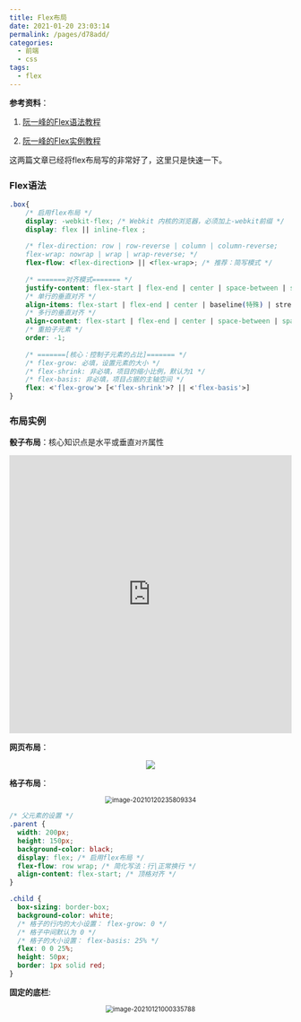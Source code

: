 ```yaml
---
title: Flex布局
date: 2021-01-20 23:03:14
permalink: /pages/d78add/
categories:
  - 前端
  - css
tags:
  - flex
---
```


**参考资料**：

1. [阮一峰的Flex语法教程](http://www.ruanyifeng.com/blog/2015/07/flex-grammar.html)

2. [阮一峰的Flex实例教程](http://www.ruanyifeng.com/blog/2015/07/flex-examples.html)

这两篇文章已经将flex布局写的非常好了，这里只是快速一下。

### Flex语法

```css
.box{
    /* 启用flex布局 */
    display: -webkit-flex; /* Webkit 内核的浏览器，必须加上-webkit前缀 */ 
    display: flex || inline-flex ;
    
    /* flex-direction: row | row-reverse | column | column-reverse;
    flex-wrap: nowrap | wrap | wrap-reverse; */
    flex-flow: <flex-direction> || <flex-wrap>; /* 推荐：简写模式 */
    
    /* =======对齐模式======= */
    justify-content: flex-start | flex-end | center | space-between | space-around; /* 水平对齐 */
    /* 单行的垂直对齐 */
    align-items: flex-start | flex-end | center | baseline(特殊) | stretch(垂直才有的属性); 
    /* 多行的垂直对齐 */
    align-content: flex-start | flex-end | center | space-between | space-around | stretch(垂直才有的属性);
	/* 重拍子元素 */
    order: -1;
    
    /* =======[核心：控制子元素的占比]======= */
    /* flex-grow: 必填，设置元素的大小 */
    /* flex-shrink: 非必填，项目的缩小比例，默认为1 */
    /* flex-basis: 非必填，项目占据的主轴空间 */
    flex: <'flex-grow'> [<'flex-shrink'>? || <'flex-basis'>]
}
```



### 布局实例

**骰子布局**：核心知识点是水平或垂直`对齐`属性

<iframe height="496" style="width: 100%;" scrolling="no" title="Flexbox Dice" src="https://codepen.io/LandonSchropp/embed/KpzzGo?height=496&theme-id=light&default-tab=html,result" frameborder="no" loading="lazy" allowtransparency="true" allowfullscreen="true">
  See the Pen <a href='https://codepen.io/LandonSchropp/pen/KpzzGo'>Flexbox Dice</a> by Landon Schropp
  (<a href='https://codepen.io/LandonSchropp'>@LandonSchropp</a>) on <a href='https://codepen.io'>CodePen</a>.
</iframe>


**网页布局**：

<center><img src="https://wjs-tik.oss-cn-shanghai.aliyuncs.com/img/image-20210120235028610.png"  /></center>



**格子布局**：

<center><img src="https://wjs-tik.oss-cn-shanghai.aliyuncs.com/img/image-20210120235809334.png" alt="image-20210120235809334" style="zoom:80%;" /></center>

```css
/* 父元素的设置 */
.parent {
  width: 200px;
  height: 150px;
  background-color: black;
  display: flex; /* 启用flex布局 */
  flex-flow: row wrap; /* 简化写法：行|正常换行 */
  align-content: flex-start; /* 顶格对齐 */
}

.child {
  box-sizing: border-box;
  background-color: white;
  /* 格子的行内的大小设置： flex-grow: 0 */
  /* 格子中间默认为 0 */
  /* 格子的大小设置： flex-basis: 25% */
  flex: 0 0 25%; 
  height: 50px;
  border: 1px solid red;
}
```



**固定的底栏**:

<center><img src="https://wjs-tik.oss-cn-shanghai.aliyuncs.com/img/image-20210121000335788.png" alt="image-20210121000335788" style="zoom:80%;" /></center>


